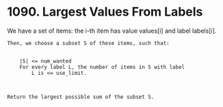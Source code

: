 # 1090. Largest Values From Labels

We have a set of items: the i-th item has value values[i] and label
        labels[i].

    Then, we choose a subset S of these items, such that:

    
        |S| <= num_wanted
        For every label L, the number of items in S with label
            L is <= use_limit.
        
    

    Return the largest possible sum of the subset S.